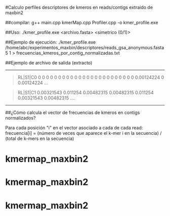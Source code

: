 #Calculo perfiles descriptores de kmeros en reads/contigs extraido de maxbin2

##compilar:
g++ main.cpp kmerMap.cpp Profiler.cpp -o kmer_profile.exe

##Uso:
./kmer_profile.exe <archivo.fasta> <k> <simetrico (0/1)>

##Ejemplo de ejecución:
./kmer_profile.exe /home/abc/experimentos_maxbin/descriptores/reads_gsa_anonymous.fasta 5 1 > frecuencias_kmeros_por_contig_normalizadas.txt


##Ejemplo de archivo de salida (extracto)

----------------------------------
>RL|S1|C0
0 0 0 0 0 0 0 0 0 0 0 0 0 0 0 0 0 0 0 0 0 0 0 0 0.00124224 0 0.00124224 ...

>RL|S1|C1
0.00321543 0.011254 0.00482315 0.00482315 0.011254 0.00321543 0.00482315 ....
----------------------------------

##¿Cómo calcula el vector de frecuencias de kmeros en contigs normalizados?

Para cada posición "i" en el vector asociado a cada de cada read:
frecuencia[i] = (número de veces que aparece el k-mer i en la secuencia) / (total de k-mers en la secuencia)

# kmermap_maxbin2
# kmermap_maxbin2
# kmermap_maxbin2
